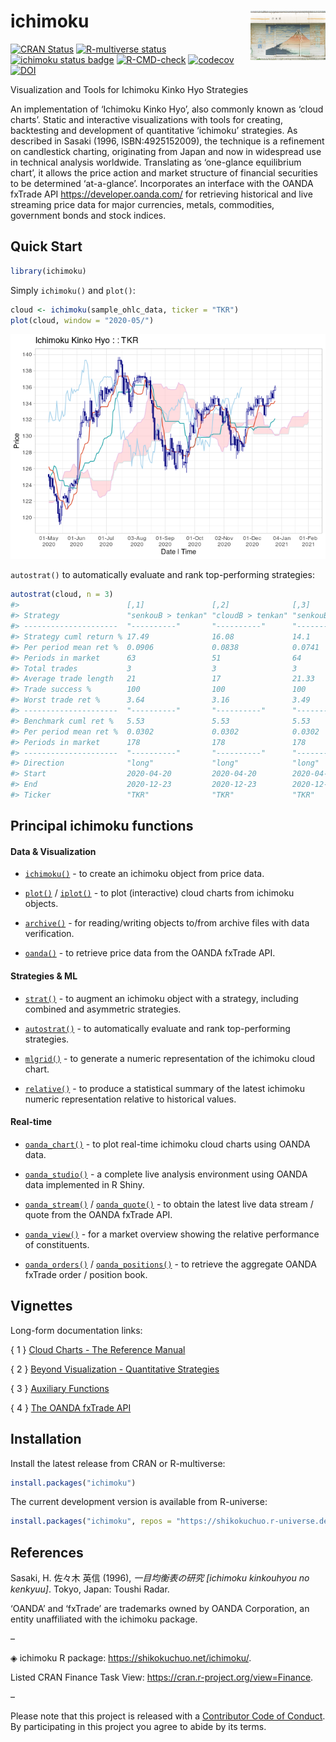 
<!-- README.md is generated from README.Rmd. Please edit that file -->

# ichimoku <a href="https://shikokuchuo.net/ichimoku/" alt="ichimoku"><img src="man/figures/logo.png" alt="ichimoku logo" align="right" /></a>

<!-- badges: start -->

[![CRAN
Status](https://www.r-pkg.org/badges/version/ichimoku?color=00008b)](https://CRAN.R-project.org/package=ichimoku)
[![R-multiverse
status](https://img.shields.io/badge/dynamic/json?url=https%3A%2F%2Fcommunity.r-multiverse.org%2Fapi%2Fpackages%2Fichimoku&query=%24.Version&label=r-multiverse)](https://community.r-multiverse.org/ichimoku)
[![ichimoku status
badge](https://shikokuchuo.r-universe.dev/badges/ichimoku?color=a4d1eb)](https://shikokuchuo.r-universe.dev/ichimoku)
[![R-CMD-check](https://github.com/shikokuchuo/ichimoku/actions/workflows/R-CMD-check.yaml/badge.svg)](https://github.com/shikokuchuo/ichimoku/actions/workflows/R-CMD-check.yaml)
[![codecov](https://codecov.io/gh/shikokuchuo/ichimoku/graph/badge.svg)](https://app.codecov.io/gh/shikokuchuo/ichimoku)
[![DOI](https://zenodo.org/badge/367928545.svg)](https://zenodo.org/badge/latestdoi/367928545)
<!-- badges: end -->

Visualization and Tools for Ichimoku Kinko Hyo Strategies

An implementation of ‘Ichimoku Kinko Hyo’, also commonly known as ‘cloud
charts’. Static and interactive visualizations with tools for creating,
backtesting and development of quantitative ‘ichimoku’ strategies. As
described in Sasaki (1996, ISBN:4925152009), the technique is a
refinement on candlestick charting, originating from Japan and now in
widespread use in technical analysis worldwide. Translating as
‘one-glance equilibrium chart’, it allows the price action and market
structure of financial securities to be determined ‘at-a-glance’.
Incorporates an interface with the OANDA fxTrade API
<https://developer.oanda.com/> for retrieving historical and live
streaming price data for major currencies, metals, commodities,
government bonds and stock indices.

## Quick Start

``` r
library(ichimoku)
```

Simply `ichimoku()` and `plot()`:

``` r
cloud <- ichimoku(sample_ohlc_data, ticker = "TKR")
plot(cloud, window = "2020-05/")
```

<img src="man/figures/README-ichimoku-1.png" alt="ichimoku kinko hyo" />
<!-- alt="ichimoku kinko hyo" -->

`autostrat()` to automatically evaluate and rank top-performing
strategies:

``` r
autostrat(cloud, n = 3)
#>                        [,1]               [,2]              [,3]             
#> Strategy               "senkouB > tenkan" "cloudB > tenkan" "senkouB > kijun"
#> ---------------------  "----------"       "----------"      "----------"     
#> Strategy cuml return % 17.49              16.08             14.1             
#> Per period mean ret %  0.0906             0.0838            0.0741           
#> Periods in market      63                 51                64               
#> Total trades           3                  3                 3                
#> Average trade length   21                 17                21.33            
#> Trade success %        100                100               100              
#> Worst trade ret %      3.64               3.16              3.49             
#> ---------------------  "----------"       "----------"      "----------"     
#> Benchmark cuml ret %   5.53               5.53              5.53             
#> Per period mean ret %  0.0302             0.0302            0.0302           
#> Periods in market      178                178               178              
#> ---------------------  "----------"       "----------"      "----------"     
#> Direction              "long"             "long"            "long"           
#> Start                  2020-04-20         2020-04-20        2020-04-20       
#> End                    2020-12-23         2020-12-23        2020-12-23       
#> Ticker                 "TKR"              "TKR"             "TKR"
```

## Principal ichimoku functions

#### Data & Visualization

- [`ichimoku()`](https://shikokuchuo.net/ichimoku/reference/ichimoku.html) -
  to create an ichimoku object from price data.

- [`plot()`](https://shikokuchuo.net/ichimoku/reference/plot.ichimoku.html)
  / [`iplot()`](https://shikokuchuo.net/ichimoku/reference/iplot.html) -
  to plot (interactive) cloud charts from ichimoku objects.

- [`archive()`](https://shikokuchuo.net/ichimoku/reference/archive.html) -
  for reading/writing objects to/from archive files with data
  verification.

- [`oanda()`](https://shikokuchuo.net/ichimoku/reference/oanda.html) -
  to retrieve price data from the OANDA fxTrade API.

#### Strategies & ML

- [`strat()`](https://shikokuchuo.net/ichimoku/reference/strat.html) -
  to augment an ichimoku object with a strategy, including combined and
  asymmetric strategies.

- [`autostrat()`](https://shikokuchuo.net/ichimoku/reference/autostrat.html) -
  to automatically evaluate and rank top-performing strategies.

- [`mlgrid()`](https://shikokuchuo.net/ichimoku/reference/mlgrid.html) -
  to generate a numeric representation of the ichimoku cloud chart.

- [`relative()`](https://shikokuchuo.net/ichimoku/reference/relative.html) -
  to produce a statistical summary of the latest ichimoku numeric
  representation relative to historical values.

#### Real-time

- [`oanda_chart()`](https://shikokuchuo.net/ichimoku/reference/oanda_chart.html) -
  to plot real-time ichimoku cloud charts using OANDA data.

- [`oanda_studio()`](https://shikokuchuo.net/ichimoku/reference/oanda_studio.html) -
  a complete live analysis environment using OANDA data implemented in R
  Shiny.

- [`oanda_stream()`](https://shikokuchuo.net/ichimoku/reference/oanda_stream.html)
  /
  [`oanda_quote()`](https://shikokuchuo.net/ichimoku/reference/oanda_quote.html) -
  to obtain the latest live data stream / quote from the OANDA fxTrade
  API.

- [`oanda_view()`](https://shikokuchuo.net/ichimoku/reference/oanda_view.html) -
  for a market overview showing the relative performance of
  constituents.

- [`oanda_orders()`](https://shikokuchuo.net/ichimoku/reference/oanda_orders.html)
  /
  [`oanda_positions()`](https://shikokuchuo.net/ichimoku/reference/oanda_positions.html) -
  to retrieve the aggregate OANDA fxTrade order / position book.

## Vignettes

Long-form documentation links:

{ 1 } [Cloud Charts - The Reference
Manual](https://shikokuchuo.net/ichimoku/articles/reference.html)

{ 2 } [Beyond Visualization - Quantitative
Strategies](https://shikokuchuo.net/ichimoku/articles/strategies.html)

{ 3 } [Auxiliary
Functions](https://shikokuchuo.net/ichimoku/articles/utilities.html)

{ 4 } [The OANDA fxTrade
API](https://shikokuchuo.net/ichimoku/articles/xoanda.html)

## Installation

Install the latest release from CRAN or R-multiverse:

``` r
install.packages("ichimoku")
```

The current development version is available from R-universe:

``` r
install.packages("ichimoku", repos = "https://shikokuchuo.r-universe.dev")
```

## References

Sasaki, H. 佐々木 英信 (1996), *一目均衡表の研究 [ichimoku kinkouhyou
no kenkyuu]*. Tokyo, Japan: Toushi Radar.

‘OANDA’ and ‘fxTrade’ are trademarks owned by OANDA Corporation, an
entity unaffiliated with the ichimoku package.

–

◈ ichimoku R package: <https://shikokuchuo.net/ichimoku/>.

Listed CRAN Finance Task View:
<https://cran.r-project.org/view=Finance>.

–

Please note that this project is released with a [Contributor Code of
Conduct](https://shikokuchuo.net/ichimoku/CODE_OF_CONDUCT.html). By
participating in this project you agree to abide by its terms.
